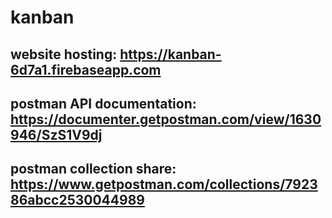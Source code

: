 # kanban

## website hosting: https://kanban-6d7a1.firebaseapp.com
## postman API documentation: https://documenter.getpostman.com/view/1630946/SzS1V9dj
## postman collection share: https://www.getpostman.com/collections/792386abcc2530044989